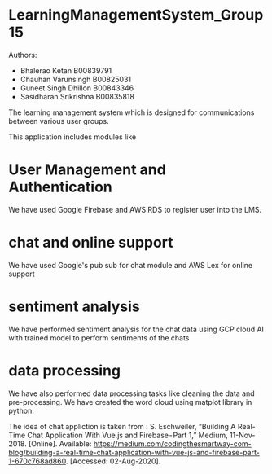# LearningManagementSystem_Group15

Authors:

* Bhalerao Ketan         	B00839791
* Chauhan Varunsingh    	B00825031 
* Guneet Singh Dhillon  	B00843346
* Sasidharan Srikrishna     B00835818

The learning management system which is designed for communications between various user groups.

This application includes modules like

# User Management and Authentication 
We have used Google Firebase and AWS RDS to register user into the LMS. 

# chat and online support
We have used Google's pub sub for chat module and AWS Lex for online support

# sentiment analysis
We have performed sentiment analysis for the chat data using GCP cloud AI with trained model to perform sentiments of the chats

# data processing
We have also performed data processing tasks like cleaning the data and pre-processing. 
We have created the word cloud using matplot library in python.


The idea of chat appliction is taken from :
S. Eschweiler, “Building A Real-Time Chat Application With Vue.js and Firebase - Part 1,” Medium, 11-Nov-2018. [Online]. Available: https://medium.com/codingthesmartway-com-blog/building-a-real-time-chat-application-with-vue-js-and-firebase-part-1-670c768ad860. [Accessed: 02-Aug-2020].
